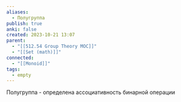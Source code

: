 ```yaml
---
aliases:
  - Полугруппа
publish: true
anki: false
created: 2023-10-21 13:07
parent:
  - "[[512.54 Group Theory MOC]]"
  - "[[Set (math)]]"
connected:
  - "[[Monoid]]"
tags:
  - empty
---
```

Полугруппа - определена ассоциативность бинарной операции













